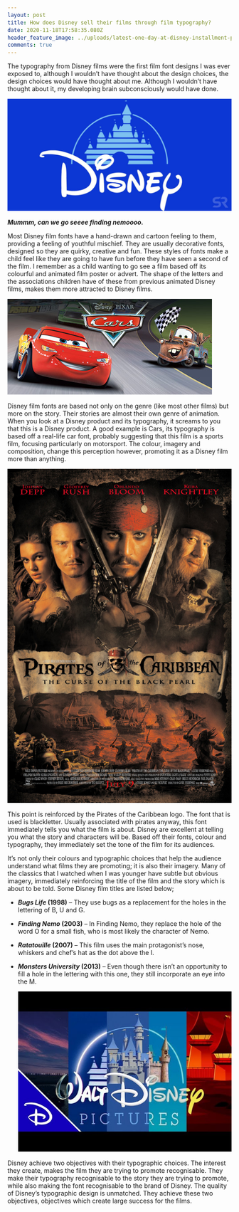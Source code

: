 ```yaml
---
layout: post
title: How does Disney sell their films through film typography?
date: 2020-11-18T17:58:35.080Z
header_feature_image: ../uploads/latest-one-day-at-disney-installment-prompts-our-team-to-discuss-their-favorite-disney-film-posters-400x250.png
comments: true
---
```

The typography from Disney films were the first film font designs I was ever exposed to, although I wouldn’t have thought about the design choices, the design choices would have thought about me. Although I wouldn’t have thought about it, my developing brain subconsciously would have done. 

![](../uploads/disney-logo-reedited.jpg)

***Mummm, can we go seeee finding nemoooo.***

Most Disney film fonts have a hand-drawn and cartoon feeling to them, providing a feeling of youthful mischief. They are usually decorative fonts, designed so they are quirky, creative and fun. These styles of fonts make a child feel like they are going to have fun before they have seen a second of the film. I remember as a child wanting to go see a film based off its colourful and animated film poster or advert. The shape of the letters and the associations children have of these from previous animated Disney films, makes them more attracted to Disney films.  

![](../uploads/header.jpg)

Disney film fonts are based not only on the genre (like most other films) but more on the story. Their stories are almost their own genre of animation. When you look at a Disney product and its typography, it screams to you that this is a Disney product. A good example is Cars, its typography is based off a real-life car font, probably suggesting that this film is a sports film, focusing particularly on motorsport. The colour, imagery and composition, change this perception however, promoting it as a Disney film more than anything. 

![](../uploads/mv5bngyyzgm5mgmtyty2ni00m2y1lwiznjqtywuzm2vlngvhmdnhxkeyxkfqcgdeqxvymtmxodk2otu-._v1_.jpg)

This point is reinforced by the Pirates of the Caribbean logo. The font that is used is blackletter. Usually associated with pirates anyway, this font immediately tells you what the film is about. Disney are excellent at telling you what the story and characters will be. Based off their fonts, colour and typography, they immediately set the tone of the film for its audiences. 

It’s not only their colours and typographic choices that help the audience understand what films they are promoting; it is also their imagery. Many of the classics that I watched when I was younger have subtle but obvious imagery, immediately reinforcing the title of the film and the story which is about to be told. Some Disney film titles are listed below;

* ***Bugs Life* (1998)** – They use bugs as a replacement for the holes in the lettering of B, U and G.
* ***Finding Nemo* (2003)** – In Finding Nemo, they replace the hole of the word O for a small fish, who is most likely the character of Nemo.
* ***Ratatouille* (2007)** – This film uses the main protagonist’s nose, whiskers and chef’s hat as the dot above the I. 
* ***Monsters University* (2013)** – Even though there isn’t an opportunity to fill a hole in the lettering with this one, they still incorporate an eye into the M.

  ![](../uploads/sddefault.jpg)

Disney achieve two objectives with their typographic choices. The interest they create, makes the film they are trying to promote recognisable. They make their typography recognisable to the story they are trying to promote, while also making the font recognisable to the brand of Disney. The quality of Disney’s typographic design is unmatched. They achieve these two objectives, objectives which create large success for the films.